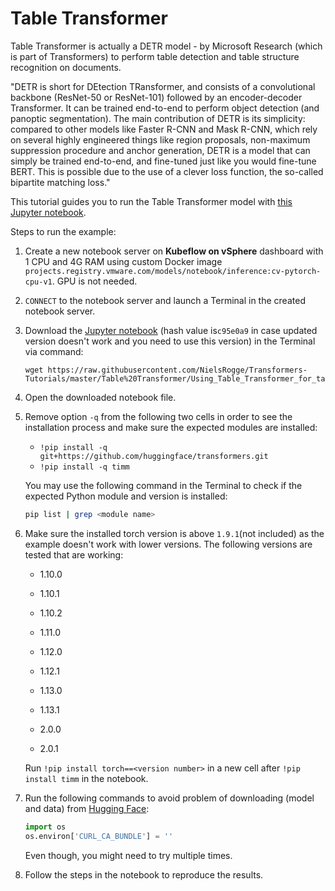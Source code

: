# Table Transformer

Table Transformer is actually a DETR model - by Microsoft Research (which is part of Transformers) to perform table detection and table structure recognition on documents.

"DETR is short for DEtection TRansformer, and consists of a convolutional backbone (ResNet-50 or ResNet-101) followed by an encoder-decoder Transformer. It can be trained end-to-end to perform object detection (and panoptic segmentation). The main contribution of DETR is its simplicity: compared to other models like Faster R-CNN and Mask R-CNN, which rely on several highly engineered things like region proposals, non-maximum suppression procedure and anchor generation, DETR is a model that can simply be trained end-to-end, and fine-tuned just like you would fine-tune BERT. This is possible due to the use of a clever loss function, the so-called bipartite matching loss." 

This tutorial guides you to run the Table Transformer model with [this Jupyter notebook](https://github.com/NielsRogge/Transformers-Tutorials/blob/master/Table%20Transformer/Using_Table_Transformer_for_table_detection_and_table_structure_recognition.ipynb).

Steps to run the example:

1. Create a new notebook server on **Kubeflow on vSphere** dashboard with 1 CPU and 4G RAM using custom Docker image `projects.registry.vmware.com/models/notebook/inference:cv-pytorch-cpu-v1`. GPU is not needed. 

2. `CONNECT` to the notebook server and launch a Terminal in the created notebook server.

3. Download the [Jupyter notebook](https://github.com/NielsRogge/Transformers-Tutorials/blob/master/Table%20Transformer/Using_Table_Transformer_for_table_detection_and_table_structure_recognition.ipynb) (hash value is`c95e0a9` in case updated version doesn't work and you need to use this version) in the Terminal via command: 

   ```shell
   wget https://raw.githubusercontent.com/NielsRogge/Transformers-Tutorials/master/Table%20Transformer/Using_Table_Transformer_for_table_detection_and_table_structure_recognition.ipynb
   ```

4. Open the downloaded notebook file.

5. Remove option `-q` from the following two cells in order to see the installation process and make sure the expected modules are installed:

   - `!pip install -q git+https://github.com/huggingface/transformers.git`
   - `!pip install -q timm`

   You may use the following command in the Terminal to check if the expected Python module and version is installed:

   ```sh
   pip list | grep <module name>
   ```

6. Make sure the installed torch version is above `1.9.1`(not included) as the example doesn't work with lower versions. The following versions are tested that are working:

   - 1.10.0

   - 1.10.1

   - 1.10.2

   - 1.11.0

   - 1.12.0

   - 1.12.1

   - 1.13.0

   - 1.13.1

   - 2.0.0

   - 2.0.1

   Run `!pip install torch==<version number>`  in a new cell  after `!pip install timm` in the notebook.

7. Run the following commands to avoid problem of downloading (model and data)  from [Hugging Face](https://huggingface.co):

   ```python
   import os
   os.environ['CURL_CA_BUNDLE'] = ''
   ```

   Even though, you might need to try multiple times.

8. Follow the steps in the notebook to reproduce the results.
